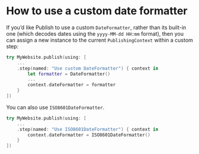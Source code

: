 # How to use a custom date formatter

If you’d like Publish to use a custom `DateFormatter`, rather than its built-in one (which decodes dates using the `yyyy-MM-dd HH:mm` format), then you can assign a new instance to the current `PublishingContext` within a custom step:

```swift
try MyWebsite.publish(using: [
    ...
    .step(named: "Use custom DateFormatter") { context in
        let formatter = DateFormatter()
        ...
        context.dateFormatter = formatter
    }
])
```

You can also use `ISO8601DateFormatter`.

```swift
try MyWebsite.publish(using: [
    ...
    .step(named: "Use ISO8601DateFormatter") { context in
        context.dateFormatter = ISO8601DateFormatter()
    }
])
```
